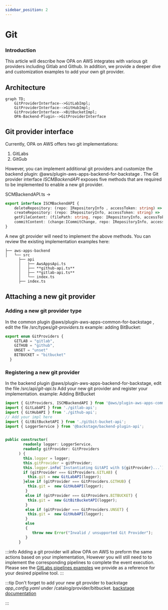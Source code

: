 ```yaml
---
sidebar_position: 2
---
```


# Git

### Introduction
This article will describe how OPA on AWS integrates with various git providers including Gitlab and Github. In addition, we provide a deeper dive and customization examples to add your own git provider.


## Architecture

```mermaid
graph TD;
    GitProviderInterface-->GitLabImpl;
    GitProviderInterface-->GitHubImpl;
    GitProviderInterface-->BitBucketImpl;
    OPA-Backend-Plugin-->GitProviderInterface
```

## Git provider interface

Currently, OPA on AWS offers two git implementations:
1. GitLabs
2. GitGub

However, you can implement additional git providers and customize the backend plugin: @aws/plugin-aws-apps-backend-for-backstage .
The Git provider interface *ISCMBackendAPI* exposes five methods that are required to be implemented to enable a new git provider.

SCMBackendAPI.ts ->
```typescript
export interface ISCMBackendAPI {
    deleteRepository: (repo: IRepositoryInfo , accessToken: string) => Promise<IGitAPIResult>;
    createRepository: (repo: IRepositoryInfo, accessToken: string) =>  Promise<IGitAPIResult>;
    getFileContent: (filePath: string, repo: IRepositoryInfo, accessToken: string) =>  Promise<IGitAPIResult>;
    commitContent: (change:ICommitChange, repo: IRepositoryInfo, accessToken: string) =>  Promise<IGitAPIResult>;
}
```

A new git provider will need to implement the above methods. You can review the existing implementation examples here:
```tree
├── aws-apps-backend
│   └── src
      ├── api
      │   ├── AwsAppsApi.ts
      │   ├── **github-api.ts**
      │   ├── **gitlab-api.ts**
      │   └── index.ts
      ├── index.ts
```

## Attaching a new git provider

### Adding a new git provider type
In the common plugin @aws/plugin-aws-apps-common-for-backstage , edit the file /src/types/*git-providers.ts*
example: adding BitBucket:

```typescript
export enum GitProviders {
    GITLAB = "gitlab",
    GITHUB = "github",
    UNSET = "unset"
    BITBUCKET = "bitbucket"
  }
```

### Registering a new git provider
In the backend plugin @aws/plugin-aws-apps-backend-for-backstage, edit the file /src/api/*git-api.ts*
Add your new git provider and register your implementation.
example: Adding BitBucket

```typescript
import { GitProviders, ISCMBackendAPI } from '@aws/plugin-aws-apps-common-for-backstage';
import { GitLabAPI } from './gitlab-api';
import { GitHubAPI } from './github-api';
// Add your impl here
import { GitBitBucketAPI } from './gitbit-bucket-api';
import { LoggerService } from '@backstage/backend-plugin-api';


public constructor(
        readonly logger: LoggerService,
        readonly gitProvider: GitProviders
      ) {
        this.logger = logger;
        this.gitProvider = gitProvider;
        this.logger.info(`Instantiating GitAPI with ${gitProvider}...`);
        if (gitProvider === GitProviders.GITLAB) {
          this.git = new GitLabAPI(logger);
        }else if (gitProvider === GitProviders.GITHUB) {
          this.git =  new GitHubAPI(logger);
         } 
         else if (gitProvider === GitProviders.BITBUCKET) {
          this.git =  new GitBitBucketAPI(logger);
         } 
         else if (gitProvider === GitProviders.UNSET) {
          this.git =  new GitHubAPI(logger);
         } 
         else
         {
            throw new Error("Invalid / unsupported Git Provider");
         }
      }

```

:::info
Adding a git provider will allow OPA on AWS to preform the same actions based on your implementation, However you will still need to to implement the corresponding pipelines to complete the event execution. Please see the [GitLabs pipelines examples](https://github.com/awslabs/app-development-for-backstage-io-on-aws/tree/main/backstage-reference/common/cicd) we provide as a reference for your desired pipeline tool.
:::

:::tip
Don't forget to add your new git provider to backstage *app_config.yaml* under /catalog/provider/bitbucket. [backstage documentation](https://backstage.io/docs/integrations/bitbucketCloud/discovery#configuration)

:::